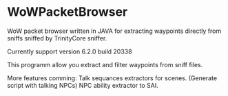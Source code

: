# WoWPacketBrowser
WoW packet browser written in JAVA for extracting waypoints directly from sniffs sniffed by TrinityCore sniffer.

Currently support version 6.2.0 build 20338 

This programm allow you extract and filter waypoints from sniff files.

More features comming:
	Talk sequances extractors for scenes. (Generate script with talking NPCs)
	NPC ability extractor to SAI.